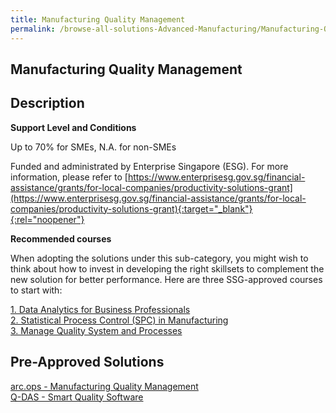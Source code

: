 ```yaml
---
title: Manufacturing Quality Management
permalink: /browse-all-solutions-Advanced-Manufacturing/Manufacturing-Quality-Management
---
```


## Manufacturing Quality Management
## Description

**Support Level and Conditions**

Up to 70% for SMEs, N.A. for non-SMEs

Funded and administrated by Enterprise Singapore (ESG). For more information, please refer to
[https://www.enterprisesg.gov.sg/financial-assistance/grants/for-local-companies/productivity-solutions-grant](https://www.enterprisesg.gov.sg/financial-assistance/grants/for-local-companies/productivity-solutions-grant){:target="_blank"}{:rel="noopener"}

**Recommended courses**

When adopting the solutions under this sub-category, you might wish to think about how to invest in developing the right skillsets to complement the new solution for better performance. Here are three SSG-approved courses to start with:

<a href='https://courses.enterprisejobskills.gov.sg/Course_Internet/CourseDetail/Data-Analytics-Business-Professionals'  target='_blank' rel='noopener'>1. Data Analytics for Business Professionals </a><br>
<a href='https://courses.enterprisejobskills.gov.sg/Course_Internet/CourseDetail/Statistical-Process-Control-SPC-Manufacturing-2'  target='_blank' rel='noopener'>2. Statistical Process Control (SPC) in Manufacturing</a><br>
<a href='https://courses.enterprisejobskills.gov.sg/Course_Internet/CourseDetail/Manage-Quality-Systems-Processes-3'  target='_blank' rel='noopener'>3. Manage Quality System and Processes</a><br>

## Pre-Approved Solutions

<a href='/productivity-solutions-grant/solutionrepo/solution1890' target='_blank'>arc.ops - Manufacturing Quality Management</a><br>
<a href='/productivity-solutions-grant/solutionrepo/solution2697' target='_blank'>Q-DAS - Smart Quality Software</a><br>
